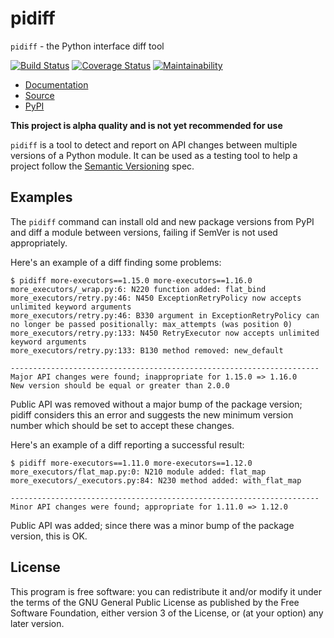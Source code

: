 # pidiff

`pidiff` - the Python interface diff tool

[![Build Status](https://circleci.com/gh/rohanpm/pidiff/tree/master.svg?style=svg)](https://circleci.com/gh/rohanpm/pidiff/tree/master)
[![Coverage Status](https://coveralls.io/repos/github/rohanpm/pidiff/badge.svg?branch=master)](https://coveralls.io/github/rohanpm/pidiff?branch=master)
[![Maintainability](https://api.codeclimate.com/v1/badges/64347682bb124ea1e1fb/maintainability)](https://codeclimate.com/github/rohanpm/pidiff/maintainability)

- [Documentation](https://rohanpm.github.io/pidiff/)
- [Source](https://github.com/rohanpm/pidiff)
- [PyPI](https://pypi.python.org/pypi/pidiff)

**This project is alpha quality and is not yet recommended for use**

`pidiff` is a tool to detect and report on API changes between multiple versions
of a Python module. It can be used as a testing tool to help a project follow
the [Semantic Versioning](https://semver.org/) spec.

## Examples

The `pidiff` command can install old and new package versions from PyPI and diff a
module between versions, failing if SemVer is not used appropriately.

Here's an example of a diff finding some problems:

````
$ pidiff more-executors==1.15.0 more-executors==1.16.0
more_executors/_wrap.py:6: N220 function added: flat_bind
more_executors/retry.py:46: N450 ExceptionRetryPolicy now accepts unlimited keyword arguments
more_executors/retry.py:46: B330 argument in ExceptionRetryPolicy can no longer be passed positionally: max_attempts (was position 0)
more_executors/retry.py:133: N450 RetryExecutor now accepts unlimited keyword arguments
more_executors/retry.py:133: B130 method removed: new_default

---------------------------------------------------------------------
Major API changes were found; inappropriate for 1.15.0 => 1.16.0
New version should be equal or greater than 2.0.0
````

Public API was removed without a major bump of the package version;
pidiff considers this an error and suggests the new minimum version
number which should be set to accept these changes.

Here's an example of a diff reporting a successful result:

````
$ pidiff more-executors==1.11.0 more-executors==1.12.0
more_executors/flat_map.py:0: N210 module added: flat_map
more_executors/_executors.py:84: N230 method added: with_flat_map

---------------------------------------------------------------------
Minor API changes were found; appropriate for 1.11.0 => 1.12.0
````

Public API was added; since there was a minor bump of the package version,
this is OK.

## License

This program is free software: you can redistribute it and/or modify
it under the terms of the GNU General Public License as published by
the Free Software Foundation, either version 3 of the License, or
(at your option) any later version.
